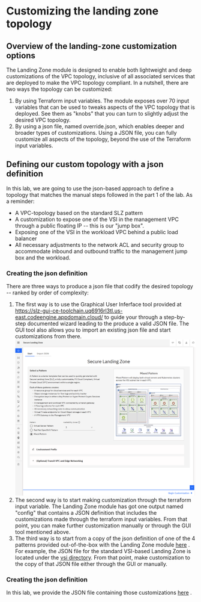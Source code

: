 # Customizing the landing zone topology

## Overview of the landing-zone customization options

The Landing Zone module is designed to enable both lightweight and deep
customizations of the VPC topology, inclusive of all associated
services that are deployed to make the VPC topology compliant. In a nutshell, there are
two ways the topology can be customized:
1.  By using Terraform input variables. The module exposes over 70 input
    variables that can be used to tweaks aspects of the VPC topology
    that is deployed. See them as "knobs" that you can turn to slightly
    adjust the desired VPC topology.
2.  By using a json file, named override.json, which enables deeper and
    broader types of customizations. Using a JSON file, you can fully
    customize all aspects of the topology, beyond the use of the
    Terraform input variables.

## Defining our custom topology with a json definition

In this lab, we are going to use the json-based approach to define a
topology that matches the manual steps followed in the part 1 of the
lab. As a reminder:
-   A VPC-topology based on the standard SLZ pattern
-   A customization to expose one of the VSI in the management VPC
    through a public floating IP -- this is our "jump box".
-   Exposing one of the VSI in the workload VPC behind a public load
    balancer
-   All necessary adjustments to the network ACL and security group to
    accommodate inbound and outbound traffic to the management jump box
    and the workload.

### Creating the json definition 

There are three ways to produce a json file that codify the desired
topology -- ranked by order of complexity:
1.  The first way is to use the Graphical User Inferface tool provided
    at
    <https://slz-gui-ce-toolchain.uq6916rl3tl.us-east.codeengine.appdomain.cloud/>
    to guide your through a step-by-step documented wizard leading to
    the produce a valid JSON file. The GUI tool also allows you to
    import an existing json file and start customizations from there.
    ![](../images/part-2/cdbc891686d226024c1d5da0aef003a858508460.png)
2.  The second way is to start making customization through the
    terraform input variable. The Landing Zone module has got one output
    named "config" that contains a JSON definition that includes the
    customizations made through the terraform input variables. From that
    point, you can make further customization manually or through the
    GUI tool mentioned above.
3.  The third way is to start from a copy of the json definition of one
    of the 4 patterns provided out-of-the-box with the Landing Zone
    module [here](https://github.com/terraform-ibm-modules/terraform-ibm-landing-zone/tree/main/patterns)
    . For example, the JSON file for the standard VSI-based Landing Zone
    is located under the [vsi directory](https://github.com/terraform-ibm-modules/terraform-ibm-landing-zone/blob/main/patterns/vsi/override.json). From that point, make customization to the copy of that JSON file
    either through the GUI or manually.

### Creating the json definition

In this lab, we provide the JSON file containing those customizations
[here](https://github.com/IBM/infra-to-app-with-landing-zone/blob/main/custom-slz/override.tftpl) . 

